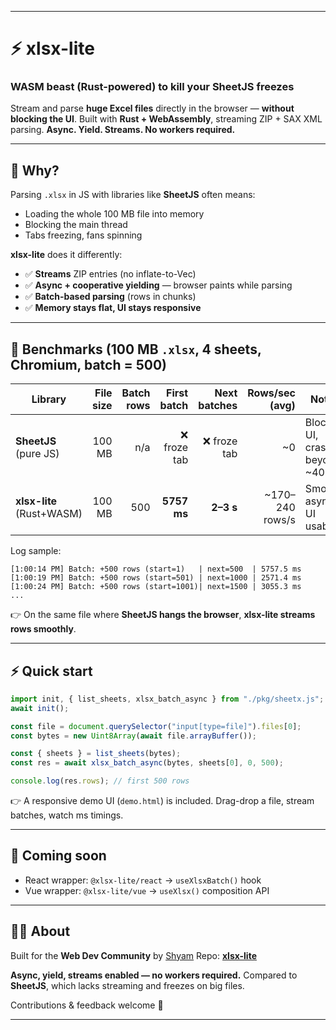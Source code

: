 
---

# ⚡ xlsx-lite

### WASM beast (Rust-powered) to kill your SheetJS freezes

Stream and parse **huge Excel files** directly in the browser — **without blocking the UI**.
Built with **Rust + WebAssembly**, streaming ZIP + SAX XML parsing.
**Async. Yield. Streams. No workers required.**

---

## 🚀 Why?

Parsing `.xlsx` in JS with libraries like **SheetJS** often means:

* Loading the whole 100 MB file into memory
* Blocking the main thread
* Tabs freezing, fans spinning

**xlsx-lite** does it differently:

* ✅ **Streams** ZIP entries (no inflate-to-Vec)
* ✅ **Async + cooperative yielding** — browser paints while parsing
* ✅ **Batch-based parsing** (rows in chunks)
* ✅ **Memory stays flat, UI stays responsive**

---

## 🧪 Benchmarks (100 MB `.xlsx`, 4 sheets, Chromium, batch = 500)

| Library                   | File size | Batch rows | First batch | Next batches |   Rows/sec (avg) | Notes                             |
| ------------------------- | --------: | ---------: | ----------: | -----------: | ---------------: | --------------------------------- |
| **SheetJS** (pure JS)     |    100 MB |        n/a | ❌ froze tab |  ❌ froze tab |              \~0 | Blocks UI, crashes beyond \~40 MB |
| **xlsx-lite** (Rust+WASM) |    100 MB |        500 | **5757 ms** |    **2–3 s** | \~170–240 rows/s | Smooth, async, UI usable          |

Log sample:

```
[1:00:14 PM] Batch: +500 rows (start=1)   | next=500  | 5757.5 ms
[1:00:19 PM] Batch: +500 rows (start=501) | next=1000 | 2571.4 ms
[1:00:24 PM] Batch: +500 rows (start=1001)| next=1500 | 3055.3 ms
...
```

👉 On the same file where **SheetJS hangs the browser**, **xlsx-lite streams rows smoothly**.

---

## ⚡ Quick start

```js
import init, { list_sheets, xlsx_batch_async } from "./pkg/sheetx.js";
await init();

const file = document.querySelector("input[type=file]").files[0];
const bytes = new Uint8Array(await file.arrayBuffer());

const { sheets } = list_sheets(bytes);
const res = await xlsx_batch_async(bytes, sheets[0], 0, 500);

console.log(res.rows); // first 500 rows
```

👉 A responsive demo UI (`demo.html`) is included. Drag-drop a file, stream batches, watch ms timings.

---

## 🔮 Coming soon

* React wrapper: `@xlsx-lite/react` → `useXlsxBatch()` hook
* Vue wrapper: `@xlsx-lite/vue` → `useXlsx()` composition API

---

## 👩‍💻 About

Built for the **Web Dev Community** by [Shyam](https://github.com/Shyam20001)
Repo: **[xlsx-lite](https://github.com/amudhas/xlsx-lite)**

**Async, yield, streams enabled — no workers required.**
Compared to **SheetJS**, which lacks streaming and freezes on big files.

Contributions & feedback welcome 🚀

---